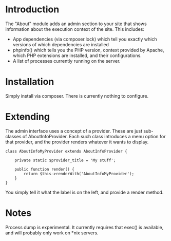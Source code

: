 # Introduction

The "About" module adds an admin section to your site that shows information about the execution context of the site. This includes:

 *	App dependencies (via composer.lock) which tell you exactly which versions of which dependencies are installed
 *	phpinfo() which tells you the PHP version, context provided by Apache, which PHP extensions are installed, and their configurations.
 *	A list of processes currently running on the server.


# Installation

Simply install via composer. There is currently nothing to configure.

# Extending

The admin interface uses a concept of a provider. These are just sub-classes of AboutInfoProvider. Each such class introduces
a menu option for that provider, and the provider renders whatever it wants to display.

	class AboutInfoMyProvider extends AboutInfoProvider {

		private static $provider_title = 'My stuff';

		public function render() {
			return $this->renderWith('AboutInfoMyProvider');
		}
	}

You simply tell it what the label is on the left, and provide a render method.

# Notes

Process dump is experimental. It currently requires that exec() is available, and will probably only work on *nix servers.